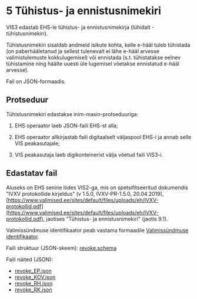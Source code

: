 # 5 Tühistus- ja ennistusnimekiri

VIS3 edastab EHS-le tühistus- ja ennistusnimekirja (lühidalt - tühistusnimekiri).

Tühistusnimekiri sisaldab andmeid isikute kohta, kelle e-hääl tuleb tühistada (on paberhääletanud ja sellest tulenevalt ei lähe e-hääl arvesse valimistulemuste kokkulugemisel) või ennistada (s.t. tühistatakse eelnev tühistamine ning häälte uuesti üle lugemisel võetakse ennistatud e-hääl arvesse).

Fail on JSON-formaadis.

## Protseduur

Tühistusnimekiri edastakse inim-masin-protseduuriga:

1) EHS operaator laeb JSON-faili EHS-st alla;

2) EHS operaator allkirjastab faili digitaalselt väljaspool EHS-i ja annab selle VIS peakasutajale;

3)  VIS peakasutaja laeb digikonteinerist välja võetud faili VIS3-i.

## Edastatav fail

Aluseks on EHS senine liides VIS2-ga, mis on spetsifitseeritud dokumendis "IVXV protokollide kirjeldus" (v 1.5.0, IVXV-PR-1.5.0, 20.04.2019), [https://www.valimised.ee/sites/default/files/uploads/eh/IVXV-protokollid.pdf](https://www.valimised.ee/sites/default/files/uploads/eh/IVXV-protokollid.pdf), jaotises "Tühistus- ja ennistusnimekiri" (jaotis 9.1).

Valimissündmuse identifikaator peab vastama formaadile [Valimissündmuse identifikaator](../valimissündmuse_identifikaator.md).

Faili struktuur (JSON-skeem): [revoke.schema](revoke.schema)

Faili näited (JSON):

- [revoke_EP.json](revoke_EP.json)
- [revoke_KOV.json](revoke_KOV.json)
- [revoke_RH.json](revoke_RH.json)
- [revoke_RK.json](revoke_RK.json)
